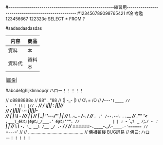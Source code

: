 #------------------------------------------------------練習用----------------------------------------------------
#123456789098765421
#淦 考邀123456667
122323e
SELECT * FROM ?

#sadasdasdasdas

|内容 |商品
|--|--
|資料 |本
|資料代 |資料<br>本

|[画像](img/img.jpg)|

#abcdefghijklmnopqr
ハロー！！！！！

//                           o8888888o
//                           88" . "88
//                           (| -_- |)
//                            O\ = /O
//                        ____/`---'\____
//                      .   ' \\| |// `.
//                       / \\||| : |||// \
//                     / _||||| -:- |||||- \
//                       | | \\\ - /// | |
//                     | \_| ''\---/'' | |
//                      \ .-\__ `-` ___/-. /
//                   ___`. .' /--.--\ `. . __
//                ."" '&lt; `.___\_&lt;|&gt;_/___.' &gt;'"".
//               | | : `- \`.;`\ _ /`;.`/ - ` : | |
//                 \ \ `-. \_ __\ /__ _/ .-` / /
//         ======`-.____`-.___\_____/___.-`____.-'======
//                            `=---='
//
//         .............................................
//                  佛祖镇楼                  BUG辟易
//          佛曰:  ハロー！！！！！